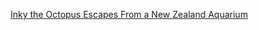 <a href="http://www.nytimes.com/2016/04/14/world/asia/inky-octopus-new-zealand-aquarium.html?smid=fb-nytimes&smtyp=cur&_r=0" target="_blank">Inky the Octopus Escapes From a New Zealand Aquarium</a>
